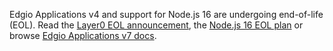 Edgio Applications v4 and support for Node.js 16 are undergoing end-of-life (EOL).
Read the [Layer0 EOL announcement](https://edg.io/blogs/layer0-end-of-life-announcement/),
the [Node.js 16 EOL plan](/applications/v${version}/install_nodejs)
or browse [Edgio Applications v7 docs](/applications).
